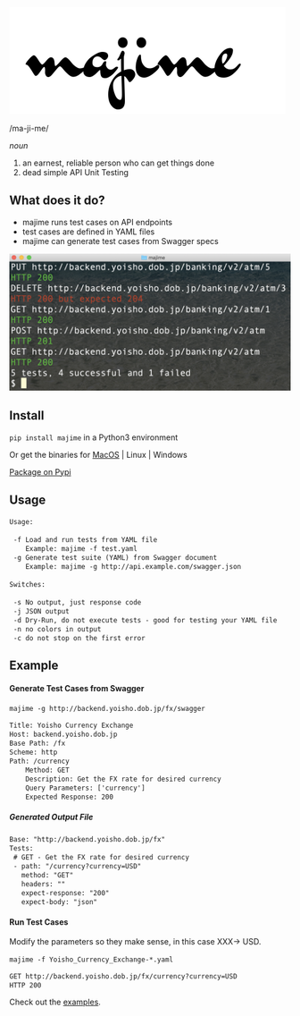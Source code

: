 ![](./resources/majime-logo1.png)

/ma-ji-me/

*noun*

1. an earnest, reliable person who can get things done
2. dead simple API Unit Testing

## What does it do?

* majime runs test cases on API endpoints
* test cases are defined in YAML files
* majime can generate test cases from Swagger specs 

![](./resources/majtest2.png)

## Install

`pip install majime` in a Python3 environment

Or get the binaries for [MacOS](https://github.com/u1i/majime/raw/master/releases/majime-darwin-386.zip) | Linux | Windows

[Package on Pypi](https://pypi.org/project/majime/)

## Usage

    Usage:

     -f Load and run tests from YAML file
        Example: majime -f test.yaml
     -g Generate test suite (YAML) from Swagger document
        Example: majime -g http://api.example.com/swagger.json

    Switches:

     -s No output, just response code
     -j JSON output
     -d Dry-Run, do not execute tests - good for testing your YAML file
     -n no colors in output
     -c do not stop on the first error

## Example

#### Generate Test Cases from Swagger

`majime -g http://backend.yoisho.dob.jp/fx/swagger`

    Title: Yoisho Currency Exchange
    Host: backend.yoisho.dob.jp
    Base Path: /fx
    Scheme: http
    Path: /currency
		Method: GET
		Description: Get the FX rate for desired currency
		Query Parameters: ['currency']
		Expected Response: 200

##### Generated Output File

    Base: "http://backend.yoisho.dob.jp/fx"
    Tests:
     # GET - Get the FX rate for desired currency
     - path: "/currency?currency=USD"
       method: "GET"
       headers: ""
       expect-response: "200"
       expect-body: "json"

#### Run Test Cases

Modify the parameters so they make sense, in this case XXX-> USD.

`majime -f Yoisho_Currency_Exchange-*.yaml`

    GET http://backend.yoisho.dob.jp/fx/currency?currency=USD
	HTTP 200
	
Check out the [examples](./example).
